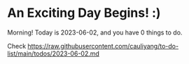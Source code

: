 # An Exciting Day Begins! :)

Morning! Today is 2023-06-02, and you have 0 things to do.

Check https://raw.githubusercontent.com/cauliyang/to-do-list/main/todos/2023-06-02.md